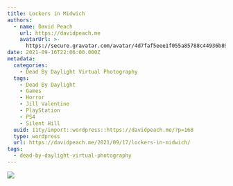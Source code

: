 ```yaml
---
title: Lockers in Midwich
authors:
  - name: David Peach
    url: https://davidpeach.me
    avatarUrl: >-
      https://secure.gravatar.com/avatar/4d7faf5eee1f055a85788c44936b8995eaab6dfb004e7854ec747ccb272e91ee?s=96&d=mm&r=g
date: 2021-09-16T22:06:00.000Z
metadata:
  categories:
    - Dead By Daylight Virtual Photography
  tags:
    - Dead By Daylight
    - Games
    - Horror
    - Jill Valentine
    - PlayStation
    - PS4
    - Silent Hill
  uuid: 11ty/import::wordpress::https://davidpeach.me/?p=168
  type: wordpress
  url: https://davidpeach.me/2021/09/17/lockers-in-midwich/
tags:
  - dead-by-daylight-virtual-photography
---
```

[![](/assets/Lockers-in-Midwich-1536x864-SHVptutfFylU.jpg)](/assets/Lockers-in-Midwich-1536x864-SHVptutfFylU.jpg)